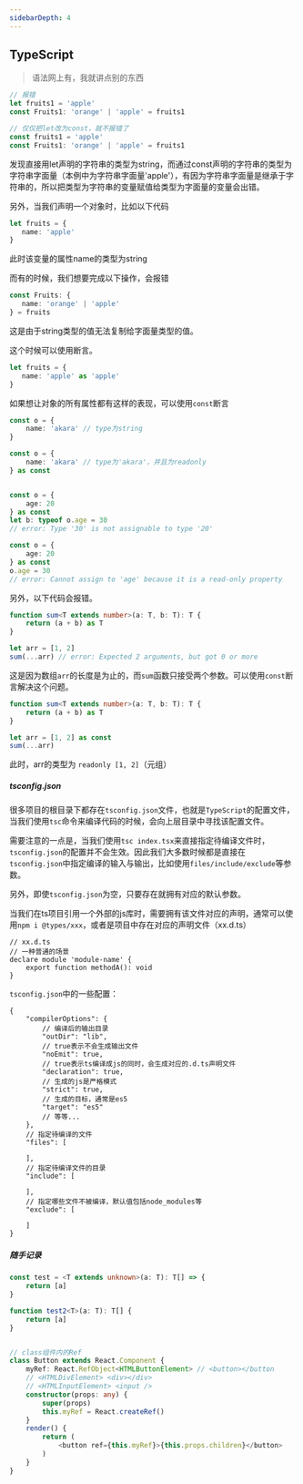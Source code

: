 ```yaml
---
sidebarDepth: 4
---
```


## TypeScript

> 语法网上有，我就讲点别的东西

``` typescript
// 报错
let fruits1 = 'apple'
const Fruits1: 'orange' | 'apple' = fruits1

// 仅仅把let改为const，就不报错了
const fruits1 = 'apple'
const Fruits1: 'orange' | 'apple' = fruits1
```

发现直接用let声明的字符串的类型为string，而通过const声明的字符串的类型为字符串字面量（本例中为字符串字面量'apple'），有因为字符串字面量是继承于字符串的，所以把类型为字符串的变量赋值给类型为字面量的变量会出错。

另外，当我们声明一个对象时，比如以下代码

``` typescript
let fruits = {
   name: 'apple'
}
```

此时该变量的属性name的类型为string

而有的时候，我们想要完成以下操作，会报错

``` typescript
const Fruits: {
   name: 'orange' | 'apple'
} = fruits
```

这是由于string类型的值无法复制给字面量类型的值。

这个时候可以使用断言。

``` typescript
let fruits = {
   name: 'apple' as 'apple'
}
```



如果想让对象的所有属性都有这样的表现，可以使用`const`断言

``` typescript
const o = {
    name: 'akara' // type为string
} 

const o = {
    name: 'akara' // type为'akara'，并且为readonly
} as const


const o = {
    age: 20
} as const
let b: typeof o.age = 30
// error: Type '30' is not assignable to type '20'

const o = {
    age: 20
} as const
o.age = 30
// error: Cannot assign to 'age' because it is a read-only property
```



另外，以下代码会报错。

``` typescript
function sum<T extends number>(a: T, b: T): T {
    return (a + b) as T
}

let arr = [1, 2]
sum(...arr) // error: Expected 2 arguments, but got 0 or more
```



这是因为数组`arr`的长度是为止的，而`sum`函数只接受两个参数。可以使用`const`断言解决这个问题。

``` typescript
function sum<T extends number>(a: T, b: T): T {
    return (a + b) as T
}

let arr = [1, 2] as const
sum(...arr)
```

此时，arr的类型为 `readonly [1, 2]`（元组）



##### tsconfig.json

很多项目的根目录下都存在`tsconfig.json`文件，也就是`TypeScript`的配置文件，当我们使用`tsc`命令来编译代码的时候，会向上层目录中寻找该配置文件。

需要注意的一点是，当我们使用`tsc index.tsx`来直接指定待编译文件时，`tsconfig.json`的配置并不会生效。因此我们大多数时候都是直接在`tsconfig.json`中指定编译的输入与输出，比如使用`files/include/exclude`等参数。

另外，即使`tsconfig.json`为空，只要存在就拥有对应的默认参数。



当我们在ts项目引用一个外部的js库时，需要拥有该文件对应的声明，通常可以使用`npm i @types/xxx`，或者是项目中存在对应的声明文件（xx.d.ts）

``` tsx
// xx.d.ts
// 一种普通的场景
declare module 'module-name' {
    export function methodA(): void
}
```

`tsconfig.json`中的一些配置：

``` tsx
{
    "compilerOptions": {
        // 编译后的输出目录
        "outDir": "lib",
        // true表示不会生成输出文件
        "noEmit": true,
        // true表示ts编译成js的同时，会生成对应的.d.ts声明文件
        "declaration": true,
		// 生成的js是严格模式
        "strict": true,
		// 生成的目标，通常是es5
        "target": "es5"
        // 等等...
    },
    // 指定待编译的文件
    "files": [
        
    ],
    // 指定待编译文件的目录
    "include": [
        
    ],
    // 指定哪些文件不被编译，默认值包括node_modules等
    "exclude": [
        
    ]
}
```





##### 随手记录

``` typescript
const test = <T extends unknown>(a: T): T[] => {
    return [a]
}

function test2<T>(a: T): T[] {
    return [a]
}


// class组件内的Ref
class Button extends React.Component {
    myRef: React.RefObject<HTMLButtonElement> // <button></button
    // <HTMLDivElement> <div></div>
    // <HTMLInputElement> <input />
    constructor(props: any) {
        super(props)
        this.myRef = React.createRef()
    }
    render() {
        return (
            <button ref={this.myRef}>{this.props.children}</button>
        )
    }
}
 
```

